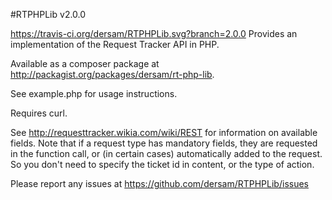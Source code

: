 #RTPHPLib v2.0.0

https://travis-ci.org/dersam/RTPHPLib.svg?branch=2.0.0
Provides an implementation of the Request Tracker API in PHP.

Available as a composer package at http://packagist.org/packages/dersam/rt-php-lib.

See example.php for usage instructions.

Requires curl.

See http://requesttracker.wikia.com/wiki/REST for information on available fields. 
Note that if a request type has mandatory fields, they are requested in the function
call, or (in certain cases) automatically added to the request.  So you don't need
to specify the ticket id in content, or the type of action.

Please report any issues at https://github.com/dersam/RTPHPLib/issues 
